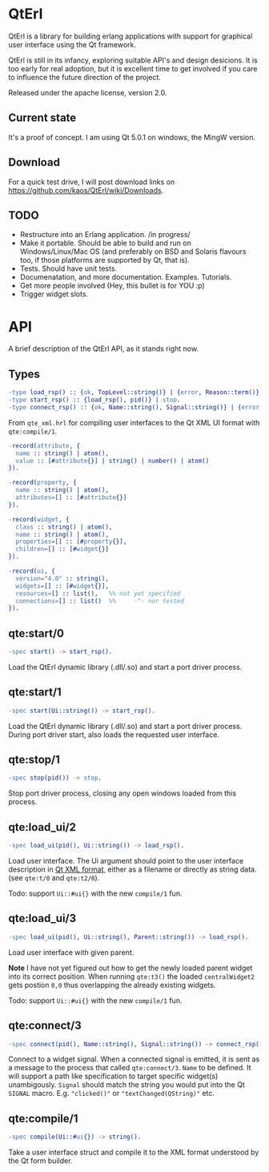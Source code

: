 QtErl
=====

QtErl is a library for building erlang applications with support for graphical
user interface using the Qt framework.

QtErl is still in its infancy, exploring suitable API's and design desicions.
It is too early for real adoption, but it is excellent time to get involved
if you care to influence the future direction of the project.

Released under the apache license, version 2.0.


Current state
-------------

It's a proof of concept. I am using Qt 5.0.1 on windows, the MingW version.


Download
--------

For a quick test drive, I will post download links on https://github.com/kaos/QtErl/wiki/Downloads.


TODO
----

* Restructure into an Erlang application. /in progress/
* Make it portable. Should be able to build and run on Windows/Linux/Mac OS (and preferably on BSD and Solaris flavours too, if those platforms are supported by Qt, that is).
* Tests. Should have unit tests.
* Documenatation, and more documentation. Examples. Tutorials.
* Get more people involved (Hey, this bullet is for YOU :p)
* Trigger widget slots.


API
===

A brief description of the QtErl API, as it stands right now.


Types
-----

```erlang
-type load_rsp() :: {ok, TopLevel::string()} | {error, Reason::term()}.
-type start_rsp() :: {load_rsp(), pid()} | stop.
-type connect_rsp() :: {ok, Name::string(), Signal::string()} | {error, Name::string(), Signal::string()}.
```

From `qte_xml.hrl` for compiling user interfaces to the Qt XML UI format with `qte:compile/1`.

```erlang
-record(attribute, {
  name :: string() | atom(),
  value :: [#attribute{}] | string() | number() | atom()
}).

-record(property, {
  name :: string() | atom(),
  attributes=[] :: [#attribute{}]
}).

-record(widget, {
  class :: string() | atom(),
  name :: string() | atom(),
  properties=[] :: [#property{}],
  children=[] :: [#widget{}]
}).

-record(ui, {
  version="4.0" :: string(),
  widgets=[] :: [#widget{}],
  resources=[] :: list(),   %% not yet specified
  connections=[] :: list()  %%     -"- nor tested
}).
```


qte:start/0
-----------

```erlang
-spec start() -> start_rsp().
```

Load the QtErl dynamic library (.dll/.so) and start a port driver process.


qte:start/1
-----------

```erlang
-spec start(Ui::string()) -> start_rsp().
```

Load the QtErl dynamic library (.dll/.so) and start a port driver process.
During port driver start, also loads the requested user interface.


qte:stop/1
----------

```erlang
-spec stop(pid()) -> stop.
```

Stop port driver process, closing any open windows loaded from this process.


qte:load_ui/2
-------------

```erlang
-spec load_ui(pid(), Ui::string()) -> load_rsp().
```

Load user interface. The Ui argument should point to the user interface description in [Qt XML format](http://qt-project.org/doc/qt-4.8/designer-ui-file-format.html),
either as a filename or directly as string data. (see `qte:t/0` and `qte:t2/0`).

Todo: support `Ui::#ui{}` with the new `compile/1` fun.


qte:load_ui/3
-------------

```erlang
-spec load_ui(pid(), Ui::string(), Parent::string()) -> load_rsp().
```

Load user interface with given parent.

**Note** I have not yet figured out how to get the newly loaded parent widget into its correct position.
When running `qte:t3()` the loaded `centralWidget2` gets postion `0,0` thus overlapping the already existing widgets.

Todo: support `Ui::#ui{}` with the new `compile/1` fun.


qte:connect/3
-------------

```erlang
-spec connect(pid(), Name::string(), Signal::string()) -> connect_rsp().
```

Connect to a widget signal. When a connected signal is emitted, it is sent as a message to the process that called `qte:connect/3`.
`Name` to be defined. It will support a path like specification to target specific widget(s) unambigously.
`Signal` should match the string you would put into the Qt `SIGNAL` macro. E.g. `"clicked()"` or `"textChanged(QString)"` etc.


qte:compile/1
-------------

```erlang
-spec compile(Ui::#ui{}) -> string().
```

Take a user interface struct and compile it to the XML format understood by the Qt form builder.
